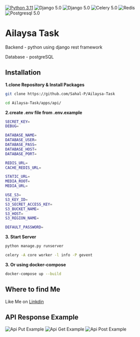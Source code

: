 [![Python 3.11](https://img.shields.io/badge/python-3.11-yellow.svg)](https://www.python.org/downloads/release/python-360/)
![Django 5.0](https://img.shields.io/badge/Django-5.0-green.svg)
![Django 5.0](https://img.shields.io/badge/DRF-5.0-red.svg)
![Celery 5.0](https://img.shields.io/badge/Celery-5.3.6-green.svg)
![Redis](https://img.shields.io/badge/Redis-red.svg)
![Postgresql 5.0](https://img.shields.io/badge/Postgresql-blue.svg)


# Ailaysa Task
Backend - python using django rest framework

Database - postgreSQL 

## Installation

**1.clone Repository & Install Packages**
```sh
git clone https://github.com/Sahal-P/Ailaysa-Task

cd Ailaysa-Task/apps/api/


```
**2.create .env file from .env.example**
```sh
SECRET_KEY=
DEBUG=

DATABASE_NAME=
DATABASE_USER=
DATABASE_PASS=
DATABASE_HOST=
DATABASE_PORT=

REDIS_URL=
CACHE_REDIS_URL=

STATIC_URL=
MEDIA_ROOT=
MEDIA_URL=

USE_S3=
S3_KEY_ID=
S3_SECRET_ACCESS_KEY=
S3_BUCKET_NAME=
S3_HOST=
S3_REGION_NAME=

DEFAULT_PASSWORD=
```
**3. Start Server**
```sh
python manage.py runserver

celery -A core worker -l info -P gevent
```
**3. Or using docker-compose**
```sh
docker-compose up --build

```

## Where to find Me
Like Me on [Linkdin](https://www.linkedin.com/in/sahal-p-ba81a2260/)

## API Response Example

![ Api Put Example](https://utfs.io/f/16249a72-824c-4e06-bfd1-05d384f886d1-6i1yv7.jpg)
![ Api Get Example](https://utfs.io/f/50b10584-965a-406a-ab5b-5ded766b48d5-axco3g.jpg)
![ Api Post Example](https://utfs.io/f/d5059657-2605-421e-840c-4cb384555351-16bfvu.jpg)


